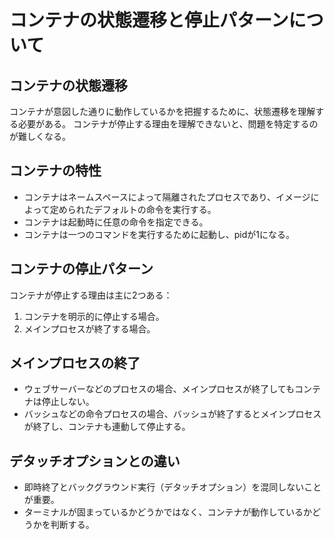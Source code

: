 # コンテナの状態遷移と停止パターンについて

## コンテナの状態遷移
コンテナが意図した通りに動作しているかを把握するために、状態遷移を理解する必要がある。
コンテナが停止する理由を理解できないと、問題を特定するのが難しくなる。

## コンテナの特性
- コンテナはネームスペースによって隔離されたプロセスであり、イメージによって定められたデフォルトの命令を実行する。
- コンテナは起動時に任意の命令を指定できる。
- コンテナは一つのコマンドを実行するために起動し、pidが1になる。

## コンテナの停止パターン
コンテナが停止する理由は主に2つある：
1. コンテナを明示的に停止する場合。
2. メインプロセスが終了する場合。

## メインプロセスの終了
- ウェブサーバーなどのプロセスの場合、メインプロセスが終了してもコンテナは停止しない。
- バッシュなどの命令プロセスの場合、バッシュが終了するとメインプロセスが終了し、コンテナも連動して停止する。

## デタッチオプションとの違い
- 即時終了とバックグラウンド実行（デタッチオプション）を混同しないことが重要。
- ターミナルが固まっているかどうかではなく、コンテナが動作しているかどうかを判断する。
